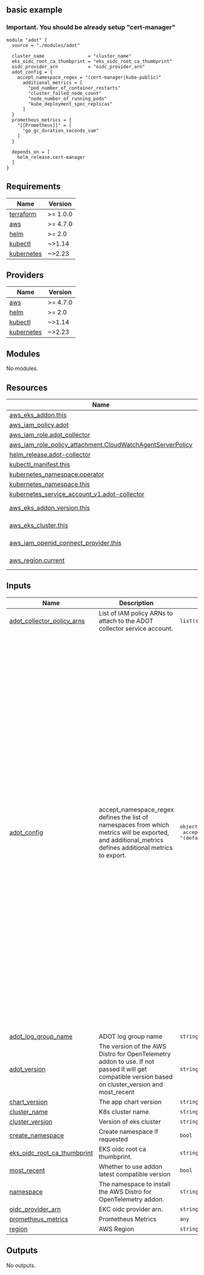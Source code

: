 ## basic example
### Important. You should be already setup "cert-manager"

```
module "adot" {
  source = "./modules/adot"

  cluster_name                = "cluster_name"
  eks_oidc_root_ca_thumbprint = "eks_oidc_root_ca_thumbprint"
  oidc_provider_arn           = "oidc_provider_arn"
  adot_config = {
    accept_namespace_regex = "(cert-manager|kube-public)"
      additional_metrics = [
        "pod_number_of_container_restarts"
        "cluster_failed_node_count"
        "node_number_of_running_pods"
        "kube_deployment_spec_replicas"
      ]
  }
  prometheus_metrics = {
    "[[Prometheus]]" = [
      "go_gc_duration_seconds_sum"
    ]
  }

  depends_on = [
    helm_release.cert-manager
  ]
}
```

<!-- BEGINNING OF PRE-COMMIT-TERRAFORM DOCS HOOK -->
## Requirements

| Name | Version |
|------|---------|
| <a name="requirement_terraform"></a> [terraform](#requirement\_terraform) | >= 1.0.0 |
| <a name="requirement_aws"></a> [aws](#requirement\_aws) | >= 4.7.0 |
| <a name="requirement_helm"></a> [helm](#requirement\_helm) | >= 2.0 |
| <a name="requirement_kubectl"></a> [kubectl](#requirement\_kubectl) | ~>1.14 |
| <a name="requirement_kubernetes"></a> [kubernetes](#requirement\_kubernetes) | ~>2.23 |

## Providers

| Name | Version |
|------|---------|
| <a name="provider_aws"></a> [aws](#provider\_aws) | >= 4.7.0 |
| <a name="provider_helm"></a> [helm](#provider\_helm) | >= 2.0 |
| <a name="provider_kubectl"></a> [kubectl](#provider\_kubectl) | ~>1.14 |
| <a name="provider_kubernetes"></a> [kubernetes](#provider\_kubernetes) | ~>2.23 |

## Modules

No modules.

## Resources

| Name | Type |
|------|------|
| [aws_eks_addon.this](https://registry.terraform.io/providers/hashicorp/aws/latest/docs/resources/eks_addon) | resource |
| [aws_iam_policy.adot](https://registry.terraform.io/providers/hashicorp/aws/latest/docs/resources/iam_policy) | resource |
| [aws_iam_role.adot_collector](https://registry.terraform.io/providers/hashicorp/aws/latest/docs/resources/iam_role) | resource |
| [aws_iam_role_policy_attachment.CloudWatchAgentServerPolicy](https://registry.terraform.io/providers/hashicorp/aws/latest/docs/resources/iam_role_policy_attachment) | resource |
| [helm_release.adot-collector](https://registry.terraform.io/providers/hashicorp/helm/latest/docs/resources/release) | resource |
| [kubectl_manifest.this](https://registry.terraform.io/providers/gavinbunney/kubectl/latest/docs/resources/manifest) | resource |
| [kubernetes_namespace.operator](https://registry.terraform.io/providers/hashicorp/kubernetes/latest/docs/resources/namespace) | resource |
| [kubernetes_namespace.this](https://registry.terraform.io/providers/hashicorp/kubernetes/latest/docs/resources/namespace) | resource |
| [kubernetes_service_account_v1.adot-collector](https://registry.terraform.io/providers/hashicorp/kubernetes/latest/docs/resources/service_account_v1) | resource |
| [aws_eks_addon_version.this](https://registry.terraform.io/providers/hashicorp/aws/latest/docs/data-sources/eks_addon_version) | data source |
| [aws_eks_cluster.this](https://registry.terraform.io/providers/hashicorp/aws/latest/docs/data-sources/eks_cluster) | data source |
| [aws_iam_openid_connect_provider.this](https://registry.terraform.io/providers/hashicorp/aws/latest/docs/data-sources/iam_openid_connect_provider) | data source |
| [aws_region.current](https://registry.terraform.io/providers/hashicorp/aws/latest/docs/data-sources/region) | data source |

## Inputs

| Name | Description | Type | Default | Required |
|------|-------------|------|---------|:--------:|
| <a name="input_adot_collector_policy_arns"></a> [adot\_collector\_policy\_arns](#input\_adot\_collector\_policy\_arns) | List of IAM policy ARNs to attach to the ADOT collector service account. | `list(string)` | `[]` | no |
| <a name="input_adot_config"></a> [adot\_config](#input\_adot\_config) | accept\_namespace\_regex defines the list of namespaces from which metrics will be exported, and additional\_metrics defines additional metrics to export. | <pre>object({<br/>    accept_namespace_regex = optional(string, "(default|kube-system)")<br/>    additional_metrics     = optional(list(string), [])<br/>    log_group_name         = optional(string, "adot")<br/>    log_retention          = optional(number, 14)<br/>    helm_values            = optional(any, null)<br/>    logging_enable         = optional(bool, false)<br/>    memory_limiter = optional(object(<br/>      {<br/>        limit_mib      = optional(number, 1000)<br/>        check_interval = optional(string, "1s")<br/>      }<br/>      ), {<br/>      limit_mib      = 1000<br/>      check_interval = "1s"<br/>      }<br/>    )<br/>    resources = optional(object({<br/>      limit = object({<br/>        cpu    = optional(string, "200m")<br/>        memory = optional(string, "200Mi")<br/>      })<br/>      requests = object({<br/>        cpu    = optional(string, "200m")<br/>        memory = optional(string, "200Mi")<br/>      })<br/>      }), {<br/>      limit = {<br/>        cpu    = "200m"<br/>        memory = "200Mi"<br/>      }<br/>      requests = {<br/>        cpu    = "200m"<br/>        memory = "200Mi"<br/>    } })<br/>  })</pre> | <pre>{<br/>  "accept_namespace_regex": "(default|kube-system)",<br/>  "additional_metrics": [],<br/>  "helm_values": null,<br/>  "log_group_name": "adot",<br/>  "log_retention": 14,<br/>  "logging_enable": false,<br/>  "resources": {<br/>    "limit": {<br/>      "cpu": "200m",<br/>      "memory": "200Mi"<br/>    },<br/>    "requests": {<br/>      "cpu": "200m",<br/>      "memory": "200Mi"<br/>    }<br/>  }<br/>}</pre> | no |
| <a name="input_adot_log_group_name"></a> [adot\_log\_group\_name](#input\_adot\_log\_group\_name) | ADOT log group name | `string` | `"adot_log_group_name"` | no |
| <a name="input_adot_version"></a> [adot\_version](#input\_adot\_version) | The version of the AWS Distro for OpenTelemetry addon to use. If not passed it will get compatible version based on cluster\_version and most\_recent | `string` | `null` | no |
| <a name="input_chart_version"></a> [chart\_version](#input\_chart\_version) | The app chart version | `string` | `"0.15.5"` | no |
| <a name="input_cluster_name"></a> [cluster\_name](#input\_cluster\_name) | K8s cluster name. | `string` | n/a | yes |
| <a name="input_cluster_version"></a> [cluster\_version](#input\_cluster\_version) | Version of eks cluster | `string` | `"1.29"` | no |
| <a name="input_create_namespace"></a> [create\_namespace](#input\_create\_namespace) | Create namespace if requested | `bool` | `false` | no |
| <a name="input_eks_oidc_root_ca_thumbprint"></a> [eks\_oidc\_root\_ca\_thumbprint](#input\_eks\_oidc\_root\_ca\_thumbprint) | EKS oidc root ca thumbprint. | `string` | n/a | yes |
| <a name="input_most_recent"></a> [most\_recent](#input\_most\_recent) | Whether to use addon latest compatible version | `bool` | `true` | no |
| <a name="input_namespace"></a> [namespace](#input\_namespace) | The namespace to install the AWS Distro for OpenTelemetry addon. | `string` | `"meta-system"` | no |
| <a name="input_oidc_provider_arn"></a> [oidc\_provider\_arn](#input\_oidc\_provider\_arn) | EKC oidc provider arn. | `string` | n/a | yes |
| <a name="input_prometheus_metrics"></a> [prometheus\_metrics](#input\_prometheus\_metrics) | Prometheus Metrics | `any` | `[]` | no |
| <a name="input_region"></a> [region](#input\_region) | AWS Region | `string` | n/a | yes |

## Outputs

No outputs.
<!-- END OF PRE-COMMIT-TERRAFORM DOCS HOOK -->
